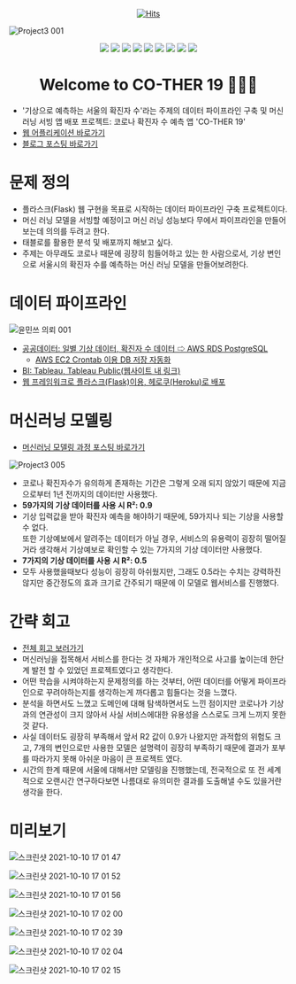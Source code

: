 <div align=center>

[![Hits](https://hits.seeyoufarm.com/api/count/incr/badge.svg?url=https%3A%2F%2Fgithub.com%2F6mini%2FData-Pipeline-Project&count_bg=%23AAAAAA&title_bg=%23555555&icon=&icon_color=%23E7E7E7&title=Hits&edge_flat=false)](https://github.com/6mini/Data-Pipeline-Project)

</div>

![Project3 001](https://user-images.githubusercontent.com/79494088/136796271-f4a3aff3-a3a3-4137-a4b0-857faa3628a7.jpeg)

<div align=center>

<img src="https://img.shields.io/badge/HTML5-E34F26?style=flat-square&logo=HTML5&logoColor=white"/></a>
<img src="https://img.shields.io/badge/Jupyter-F37626?style=flat-square&logo=Jupyter&logoColor=white"/></a>
<img src="https://img.shields.io/badge/JavaScript-F7DF1E?style=flat-square&logo=JavaScript&logoColor=white"/></a>
<img src="https://img.shields.io/badge/Python-3776AB?style=flat-square&logo=Python&logoColor=white"/></a>
<img src="https://img.shields.io/badge/CSS3-1572B6?style=flat-square&logo=CSS3&logoColor=white"/></a>
<img src="https://img.shields.io/badge/PostgreSQL-4169E1?style=flat-square&logo=PostgreSQL&logoColor=white"/></a>
<img src="https://img.shields.io/badge/Amazon AWS-232F3E?style=flat-square&logo=AmazonAWS&logoColor=white"/></a>
<img src="https://img.shields.io/badge/Heroku-430098?style=flat-square&logo=Heroku&logoColor=white"/></a>
<img src="https://img.shields.io/badge/Flask-000000?style=flat-square&logo=Flask&logoColor=white"/></a>

# Welcome to CO-THER 19 🙋🏻‍♂️

</div>

- '기상으로 예측하는 서울의 확진자 수'라는 주제의 데이터 파이프라인 구축 및 머신러닝 서빙 앱 배포 프로젝트: 코로나 확진자 수 예측 앱 'CO-THER 19'
- [웹 어플리케이션 바로가기](https://cother.herokuapp.com/)
- [블로그 포스팅 바로가기](https://6mini.github.io/project/2021/10/06/cother1/)

# 문제 정의
- 플라스크(Flask) 웹 구현을 목표로 시작하는 데이터 파이프라인 구축 프로젝트이다.
- 머신 러닝 모델을 서빙할 예정이고 머신 러닝 성능보다 무에서 파이프라인을 만들어 보는데 의의를 두려고 한다.
- 태블로를 활용한 분석 및 배포까지 해보고 싶다.
- 주제는 아무래도 코로나 때문에 굉장히 힘들어하고 있는 한 사람으로서, 기상 변인으로 서울시의 확진자 수를 예측하는 머신 러닝 모델을 만들어보려한다.

# 데이터 파이프라인

![윤민쓰 의뢰 001](https://user-images.githubusercontent.com/79494088/143800098-30dd0c0f-d9b1-4ae5-8480-50aa45499c23.png)

- [공공데이터: 일별 기상 데이터, 확진자 수 데이터 ⇨ AWS RDS PostgreSQL](https://6mini.github.io/project/2021/10/06/cother1/)
  - [AWS EC2 Crontab 이용 DB 저장 자동화](https://6mini.github.io/project/2021/10/10/cother5/)
- [BI: Tableau, Tableau Public(웹사이트 내 링크)](https://6mini.github.io/project/2021/10/09/cother4/)
- [웹 프레임워크로 플라스크(Flask)이용, 헤로쿠(Heroku)로 배포](https://6mini.github.io/project/2021/10/08/cother3/)

# 머신러닝 모델링
- [머신러닝 모델링 과정 포스팅 바로가기](https://6mini.github.io/project/2021/10/07/cother2/)

![Project3 005](https://user-images.githubusercontent.com/79494088/136805363-a15f4472-06a5-477e-974e-ae885104ab83.jpeg)

- 코로나 확진자수가 유의하게 존재하는 기간은 그렇게 오래 되지 않았기 때문에 지금으로부터 1년 전까지의 데이터만 사용했다.
- **59가지의 기상 데이터를 사용 시 R²: 0.9**
- 기상 입력값을 받아 확진자 예측을 해야하기 때문에, 59가지나 되는 기상을 사용할 수 없다.<br>
또한 기상예보에서 알려주는 데이터가 아닐 경우, 서비스의 유용력이 굉장히 떨어질거라 생각해서 기상예보로 확인할 수 있는 7가지의 기상 데이터만 사용했다.
- **7가지의 기상 데이터를 사용 시 R²: 0.5**
- 모두 사용했을때보다 성능이 굉장히 아쉬웠지만, 그래도 0.5라는 수치는 강력하진 않지만 중간정도의 효과 크기로 간주되기 때문에 이 모델로 웹서비스를 진행했다.

# 간략 회고
- [전체 회고 보러가기](https://6mini.github.io/project/2021/10/11/cother6/)
- 머신러닝을 접목해서 서비스를 한다는 것 자체가 개인적으로 사고를 높이는데 한단계 발전 할 수 있었던 프로젝트였다고 생각한다.
- 어떤 학습을 시켜야하는지 문제정의를 하는 것부터, 어떤 데이터를 어떻게 파이프라인으로 꾸려야하는지를 생각하는게 까다롭고 힘들다는 것을 느꼈다.
- 분석을 하면서도 느꼈고 도메인에 대해 탐색하면서도 느낀 점이지만 코로나가 기상과의 연관성이 크지 않아서 사실 서비스에대한 유용성을 스스로도 크게 느끼지 못한 것 같다.
- 사실 데이터도 굉장히 부족해서 앞서 R2 값이 0.9가 나왔지만 과적합의 위험도 크고, 7개의 변인으로만 사용한 모델은 설명력이 굉장히 부족하기 때문에 결과가 포부를 따라가지 못해 아쉬운 마음이 큰 프로젝트 였다.
- 시간의 한계 때문에 서울에 대해서만 모델링을 진행했는데, 전국적으로 또 전 세계적으로 오랜시간 연구하다보면 나름대로 유의미한 결과를 도출해낼 수도 있을거란 생각을 한다.

# 미리보기

![스크린샷 2021-10-10 17 01 47](https://user-images.githubusercontent.com/79494088/136687686-18ce64f4-830a-48d4-9b0e-363a268cb73b.png)

![스크린샷 2021-10-10 17 01 52](https://user-images.githubusercontent.com/79494088/136687688-44ec1016-8fe2-4e31-9360-8b19317a687f.png)

![스크린샷 2021-10-10 17 01 56](https://user-images.githubusercontent.com/79494088/136687689-805cfc62-c2b5-40f3-a003-788da1f9a72a.png)

![스크린샷 2021-10-10 17 02 00](https://user-images.githubusercontent.com/79494088/136687690-9bd3959c-c555-47c9-876a-00453c3c1d99.png)

![스크린샷 2021-10-10 17 02 39](https://user-images.githubusercontent.com/79494088/136687682-c965ca54-b4e1-4007-8765-ff405fd5b545.png)

![스크린샷 2021-10-10 17 02 04](https://user-images.githubusercontent.com/79494088/136687692-caf45609-fef4-4118-98b4-3d591860cb9f.png)

![스크린샷 2021-10-10 17 02 15](https://user-images.githubusercontent.com/79494088/136687693-29019123-c5b8-4682-8954-cca5caca2910.png)
